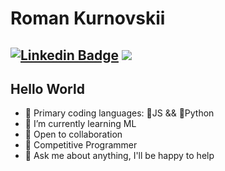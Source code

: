 
<!--
**romankurnovskii/romankurnovskii** is a ✨ _special_ ✨ repository because its `README.md` (this file) appears on your GitHub profile.

Here are some ideas to get you started:

- 🔭 I’m currently working on ...
- 🌱 I’m currently learning ML
- 👯 I’m looking to collaborate on ...
- 🤔 I’m looking for help with ...
- 💬 Ask me about ...
- 📫 How to reach me: ...
- 😄 Pronouns: ...
- ⚡ Fun fact: ...
-->

# Roman Kurnovskii

[![Linkedin Badge](https://img.shields.io/badge/-LinkedIn-blue?style=flat-square&logo=Linkedin&logoColor=white&link=https://www.linkedin.com/in/roman-kurnovskii/)](https://www.linkedin.com/in/roman-kurnovskii/) 
[![](https://www.codewars.com/users/Roman%20Kurnovskii/badges/small)](https://www.codewars.com/users/Roman%20Kurnovskii)
---

## Hello World

- 🔭 Primary coding languages: 🔼JS && 🔽Python
- 🌱 I’m currently learning ML
- 👯 Open to collaboration
- 🤔 Competitive Programmer
- 💬 Ask me about anything, I'll be happy to help

###

